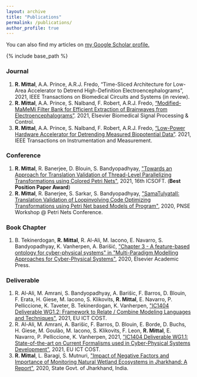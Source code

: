 ```yaml
---
layout: archive
title: "Publications"
permalink: /publications/
author_profile: true
---
```


You can also find my articles on <u><a href="https://scholar.google.com/citations?user=QdKBIGgAAAAJ&hl=en">my Google Scholar profile</a>.</u>


{% include base_path %}
<!---
# {% for post in site.publications reversed %}
#  {% include archive-single.html %}
# {% endfor %}
--->

### Journal
1. **R. Mittal**, A.A. Prince, A.R.J. Fredo, “Time-Sliced Architecture for Low-Area Accelerator to Detrend High-Definition Electroencephalograms”, 2021, IEEE Transactions on Biomedical Circuits and Systems (in review).
2. **R. Mittal**, A.A. Prince, S. Nalband, F. Robert, A.R.J. Fredo, <a href="https://raks0009.github.io/publication/2021-momamemi">“Modified-MaMeMi Filter Bank for Efficient Extraction of Brainwaves from Electroencephalograms”</a>. 2021, Elsevier Biomedical Signal Processing & Control. 
3. **R. Mittal**, A.A. Prince, S. Nalband, F. Robert, A.R.J. Fredo, <a href ="https://raks0009.github.io/publication/2020-amamemi">“Low-Power Hardware Accelerator for Detrending Measured Biopotential Data”</a>. 2021, IEEE Transactions on Instrumentation and Measurement.

### Conference
1. **R. Mittal**, R. Banerjee, D. Blouin, S. Bandyopadhyay, <a href="https://raks0009.github.io/publication/2021-icsoft">"Towards an Approach for Translation Validation of Thread-Level Parallelizing Transformations using Colored Petri Nets"</a>, 2021, 16th ICSOFT. (**Best Position Paper Award**)
2. **R. Mittal**, R. Banerjee, S. Sarkar, S. Bandyopadhyay, <a href="https://raks0009.github.io/publication/2020-pnse">"SamaTulyataII: Translation Validation of Loopinvolving Code Optimizing Transformations using Petri Net based Models of Program"</a>, 2020, PNSE Workshop @ Petri Nets Conference.

### Book Chapter
1. B. Tekinerdogan, **R. Mittal**, R. Al-Ali, M. Iacono, E. Navarro, S. Bandyopadhyay, K. Vanherpen, A. Barišić, <a href="https://raks0009.github.io/publication/2020-mpm4cps-book">"Chapter 3 - A feature-based ontology for cyber-physical systems" in "Multi-Paradigm Modelling Approaches for Cyber-Physical Systems"</a>, 2020, Elsevier Academic Press.

### Deliverable
1. R. Al-Ali, M. Amrani, S. Bandyopadhyay, A. Barišic, F. Barros, D. Blouin, F. Erata, H. Giese, M. Iacono, S. Klikovits, **R. Mittal**, E. Navarro, P. Pelliccione, K. Taveter, B. Tekinerdogan, K. Vanherpen, <a href="https://raks0009.github.io/publication/2021-mpm4cps-wg1-2">"IC1404 Deliverable WG1.2: Framework to Relate / Combine Modeling Languages and Techniques"</a>, 2021, EU ICT COST.
2. R. Al-Ali, M. Amrani, A. Barišic, F. Barros, D. Blouin, E. Borde, D. Buchs, H. Giese, M. Goulão, M. Iacono, S. Klikovits, F. Leon, **R. Mittal**, E. Navarro, P. Pelliccione, K. Vanherpen, 2021, <a href="https://raks0009.github.io/publication/2021-mpm4cps-wg1-1">"IC1404 Deliverable WG1.1: State-of-the-art on Current Formalisms used in Cyber-Physical Systems Development"</a>, 2021, EU ICT COST.
3. **R. Mittal**, L. Baragi, S. Mutnuri, <a href="https://raks0009.github.io/publication/2020-gis-jkhand">"Impact of Negative Factors and Importance of Monitoring Natural Wetland Ecosystems in Jharkhand: A Report"</a>, 2020, State Govt. of Jharkhand, India.
